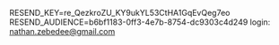 RESEND_KEY=re_QezkroZU_KY9ukYL53CtHA1GqEvQeg7eo
RESEND_AUDIENCE=b6bf1183-0ff3-4e7b-8754-dc9303c4d249
login: nathan.zebedee@gmail.com